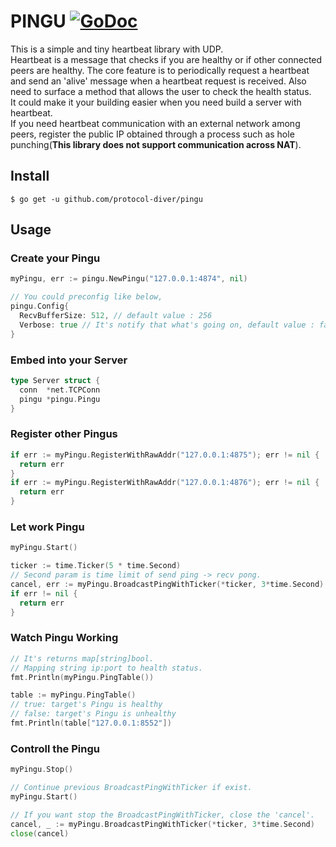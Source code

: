 # PINGU [![GoDoc](https://godoc.org/github.com/protocol-diver/pingu?status.svg)](https://godoc.org/github.com/protocol-diver/pingu)

This is a simple and tiny heartbeat library with UDP. <br>
Heartbeat is a message that checks if you are healthy or if other connected peers are healthy. The core feature is to periodically request a heartbeat and send an 'alive' message when a heartbeat request is received. Also need to surface a method that allows the user to check the health status. <br>
It could make it your building easier when you need build a server with heartbeat.<br>
If you need heartbeat communication with an external network among peers, register the public IP obtained through a process such as hole punching(<b>This library does not support communication across NAT</b>).

## Install
```
$ go get -u github.com/protocol-diver/pingu
```

## Usage

### Create your Pingu
```go
myPingu, err := pingu.NewPingu("127.0.0.1:4874", nil)

// You could preconfig like below,
pingu.Config{
  RecvBufferSize: 512, // default value : 256
  Verbose: true // It's notify that what's going on, default value : false
}
```

### Embed into your Server
```go
type Server struct {
  conn  *net.TCPConn
  pingu *pingu.Pingu
}
```

### Register other Pingus
```go
if err := myPingu.RegisterWithRawAddr("127.0.0.1:4875"); err != nil {
  return err
}
if err := myPingu.RegisterWithRawAddr("127.0.0.1:4876"); err != nil {
  return err
}
```

### Let work Pingu
```go
myPingu.Start()

ticker := time.Ticker(5 * time.Second)
// Second param is time limit of send ping -> recv pong.
cancel, err := myPingu.BroadcastPingWithTicker(*ticker, 3*time.Second)
if err != nil {
  return err
}
```

### Watch Pingu Working
```go
// It's returns map[string]bool.
// Mapping string ip:port to health status.
fmt.Println(myPingu.PingTable())

table := myPingu.PingTable()
// true: target's Pingu is healthy
// false: target's Pingu is unhealthy
fmt.Println(table["127.0.0.1:8552"])
```

### Controll the Pingu
```go
myPingu.Stop()
```
```go
// Continue previous BroadcastPingWithTicker if exist.
myPingu.Start()

// If you want stop the BroadcastPingWithTicker, close the 'cancel'.
cancel, _ := myPingu.BroadcastPingWithTicker(*ticker, 3*time.Second)
close(cancel)
```



